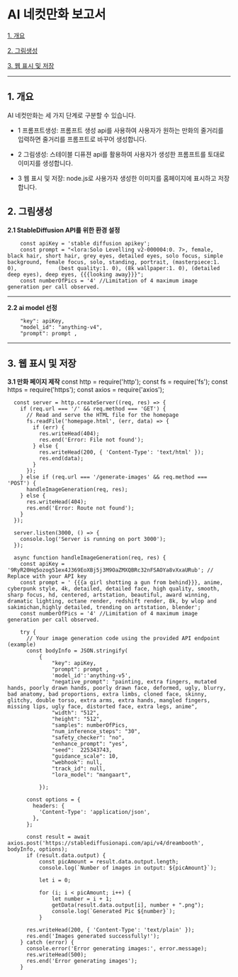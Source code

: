 # AI 네컷만화 보고서

[1. 개요](#1-개-요)

[2. 그림생성](#2-그림생성)

[3. 웹 표시 및 저장](#3-웹-표시-및-저장)



***

## 1. 개요
AI 네컷만화는 세 가지 단계로 구분할 수 있습니다.


* 1 프롬프트생성: 프롬프트 생성 api를 사용하여 사용자가 원하는 만화의 줄거리를 입력하면 줄거리를 프롬프트로 바꾸어 생성합니다.

+ 2 그림생성: 스테이블 디퓨젼 api를 활용하여 사용자가 생성한 프롬프트를 토대로 이미지를 생성합니다.

- 3 웹 표시 및 저장: node.js로 사용가자 생성한 이미지를 홈페이지에 표시하고 저장합니다.


## 2. 그림생성
  **2.1 StableDiffusion API를 위한 환경 설정**
  
        const apiKey = 'stable diffusion apikey';
        const prompt = "<lora:Solo Levelling v2-000004:0. 7>, female, black hair, short hair, grey eyes, detailed eyes, solo focus, simple background, female focus, solo, standing, portrait, (masterpiece:1. 0),             (best quality:1. 0), (8k wallpaper:1. 0), (detailed deep eyes), deep eyes, {{{looking away}}}";
        const numberOfPics = '4' //Limitation of 4 maximum image generation per call observed.


****************************************************************************************************************************************************************************************************************

**2.2  ai model 선정**

        "key": apiKey,
        "model_id": "anything-v4",
        "prompt": prompt ,
*****************************************************************************************************************************************************************************************************************

## 3. 웹 표시 및 저장
**3.1 만화 페이지 제작**
        const http = require('http');
        const fs = require('fs');
        const https = require('https');
        const axios = require('axios');

      const server = http.createServer((req, res) => {
        if (req.url === '/' && req.method === 'GET') {
          // Read and serve the HTML file for the homepage
          fs.readFile('homepage.html', (err, data) => {
            if (err) {
              res.writeHead(404);
              res.end('Error: File not found');
            } else {
              res.writeHead(200, { 'Content-Type': 'text/html' });
              res.end(data);
            }
          });
        } else if (req.url === '/generate-images' && req.method === 'POST') {
          handleImageGeneration(req, res);
        } else {
          res.writeHead(404);
          res.end('Error: Route not found');
        }
      });
      
      server.listen(3000, () => {
        console.log('Server is running on port 3000');
      });
      
      async function handleImageGeneration(req, res) {
        const apiKey = '9RyR20Hq5ozog51ex4J369EoXBj5j3M9OaZMXQBRc32nFSAOYa8vXxaURub'; // Replace with your API key
        const prompt = ' {{{a girl shotting a gun from behind}}}, anime, cyberpunk style, 4k, detailed, detailed face, high quality, smooth, sharp focus, hd, centered, artstation, beautiful, award winning, dramatic lighting, octane render, redshift render, 8k, by wlop and sakimichan,highly detailed, trending on artstation, blender';
        const numberOfPics = '4' //Limitation of 4 maximum image generation per call observed.
        
        try {
          // Your image generation code using the provided API endpoint (example)
          const bodyInfo = JSON.stringify(
              {
                  "key": apiKey,
                  "prompt": prompt ,
                  'model_id':'anything-v5',
                  "negative_prompt": "painting, extra fingers, mutated hands, poorly drawn hands, poorly drawn face, deformed, ugly, blurry, bad anatomy, bad proportions, extra limbs, cloned face, skinny, glitchy, double torso, extra arms, extra hands, mangled fingers, missing lips, ugly face, distorted face, extra legs, anime",
                  "width": "512",
                  "height": "512",
                  "samples": numberOfPics,
                  "num_inference_steps": "30",
                  "safety_checker": "no",
                  "enhance_prompt": "yes",
                  "seed":  225343743,
                  "guidance_scale": 10,
                  "webhook": null,
                  "track_id": null,
                  "lora_model": "mangaart",
              
              });
      
          const options = {
            headers: {
              'Content-Type': 'application/json',
            },
          };
      
          const result = await axios.post('https://stablediffusionapi.com/api/v4/dreambooth', bodyInfo, options);
          if (result.data.output) {
              const picAmount = result.data.output.length;
              console.log(`Number of images in output: ${picAmount}`);
      
              let i = 0;
      
              for (i; i < picAmount; i++) {
                  let number = i + 1;
                  getData(result.data.output[i], number + ".png");
                  console.log(`Generated Pic ${number}`);
              }
          
          res.writeHead(200, { 'Content-Type': 'text/plain' });
          res.end('Images generated successfully!');
        } catch (error) {
          console.error('Error generating images:', error.message);
          res.writeHead(500);
          res.end('Error generating images');
        }
      
      
      
      
